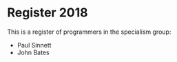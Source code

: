 # Register 2018

This is a register of programmers in the specialism group:
* Paul Sinnett
* John Bates
